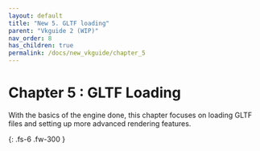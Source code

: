 ```yaml
---
layout: default
title: "New 5. GLTF loading"
parent: "Vkguide 2 (WIP)"
nav_order: 8
has_children: true
permalink: /docs/new_vkguide/chapter_5
---
```

# Chapter 5 : GLTF Loading

With the basics of the engine done, this chapter focuses on loading GLTF files and setting up more advanced rendering features.

{: .fs-6 .fw-300 }